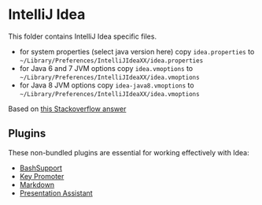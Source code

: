 IntelliJ Idea
=============

This folder contains IntelliJ Idea specific files.

  * for system properties (select java version here) copy `idea.properties` to `~/Library/Preferences/IntelliJIdeaXX/idea.properties`
  * for Java 6 and 7 JVM options copy `idea.vmoptions` to `~/Library/Preferences/IntelliJIdeaXX/idea.vmoptions` 
  * for Java 8 JVM options copy `idea-java8.vmoptions` to `~/Library/Preferences/IntelliJIdeaXX/idea.vmoptions`

Based on [this Stackoverflow answer](http://stackoverflow.com/questions/13578062/how-to-increase-ide-memory-limit-in-intellij-idea-on-mac/13581526#13581526)


Plugins
-------

These non-bundled plugins are essential for working effectively with Idea:

  * [BashSupport](https://plugins.jetbrains.com/plugin/4230)
  * [Key Promoter](https://plugins.jetbrains.com/plugin/4455)
  * [Markdown](https://plugins.jetbrains.com/plugin/5970)
  * [Presentation Assistant](https://plugins.jetbrains.com/plugin/7345)
  